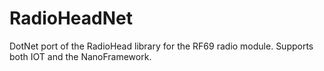 # RadioHeadNet
DotNet port of the RadioHead library for the RF69 radio module.  Supports both IOT and the NanoFramework.
